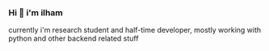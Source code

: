 ### Hi 👋 i'm ilham

currently i'm research student and half-time developer, mostly working with python and other backend related stuff
